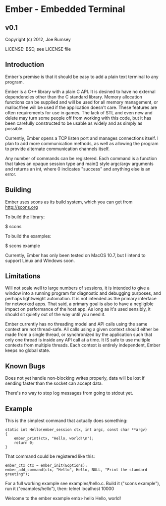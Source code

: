 
Ember - Embedded Terminal
=========================

v0.1 
----

Copyright (c) 2012, Joe Rumsey

LICENSE: BSD, see LICENSE file

Introduction
------------

Ember's premise is that it should be easy to add a plain text terminal
to any program.

Ember is a C++ library with a plain C API.  It is desined to have no
external dependencies other than the C standard library.  Memory
allocation functions can be supplied and will be used for all memory
management, or malloc/free will be used if the application doesn't
care.  These features are often requirements for use in games.  The
lack of STL and even new and delete may turn some people off from
working with this code, but it has been carefully constructed to be
usable as widely and as simply as possible.

Currently, Ember opens a TCP listen port and manages connections
itself.  I plan to add more communication methods, as well as allowing
the program to provide alternate communication channels itself.

Any number of commands can be registered.  Each command is a function
that takes an opaque session type and main() style argc/argv
arguments and returns an int, where 0 indicates "success" and anything
else is an error.
 
Building
--------
Ember uses scons as its build system, which you can get from http://scons.org

To build the library:

$ scons

To build the examples:

$ scons example

Currently, Ember has only been tested on MacOS 10.7, but I intend to
support Linux and Windows soon.

Limitations
-----------

Will not scale well to large numbers of sessions, it is intended to
give a window into a running program for diagnostic and debugging
purposes, and perhaps lightweight automation.  It is not intended as
the primary interface for networked apps.  That said, a primary goal
is also to have a negligible impact on performance of the host app.
As long as it's used sensibly, it should sit quietly out of the way
until you need it.

Ember currently has no threading model and API calls using the same
context are not thread-safe.  All calls using a given context should
either be made from a single thread, or synchronized by the
application such that only one thread is inside any API call at a
time.  It IS safe to use multiple contexts from multiple threads.
Each context is entirely independent, Ember keeps no global state.

Known Bugs
----------

Does not yet handle non-blocking writes properly, data will be lost if
sending faster than the socket can accept data.

There's no way to stop log messages from going to stdout yet.

Example
-------
This is the simplest command that actually does something:

    static int Hello(ember_session ctx, int argc, const char **argv)
    {
        ember_print(ctx, "Hello, world!\n");
        return 0;
    }

That command could be registered like this:

    ember_ctx ctx = ember_init(&options);
    ember_add_command(ctx, "Hello", Hello, NULL, "Print the standard greeting");

For a full working example see examples/hello.c.  Build it ("scons example"), 
run it ("examples/hello"), then: telnet localhost 10000

Welcome to the ember example
emb> hello
Hello, world!
